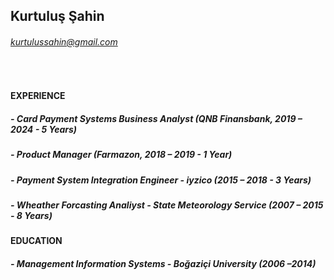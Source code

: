 ## Kurtuluş Şahin
###### kurtulussahin@gmail.com
<br />

#### EXPERIENCE

  ##### - Card Payment Systems Business Analyst (QNB Finansbank, 2019 – 2024 - 5 Years)

  ##### - Product Manager (Farmazon, 2018 – 2019 - 1 Year)

  ##### - Payment System Integration Engineer - iyzico (2015 – 2018 - 3 Years)

  ##### - Wheather Forcasting Analiyst - State Meteorology Service (2007 – 2015 - 8 Years)

#### EDUCATION	

  ##### - Management Information Systems - Boğaziçi University (2006 –2014)
